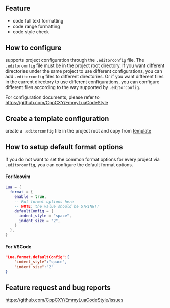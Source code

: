 ## Feature
* code full text formatting
* code range formatting
* code style check 

## How to configure
supports project configuration through the `.editorconfig` file. The `.editorconfig` file must be in the project root directory.
If you want different directories under the same project to use different configurations, you can add `.editorconfig` files to different directories.
Or if you want different files in the current directory to use different configurations, you can configure different files according to the way supported by `.editorconfig`.

For configuration documents, please refer to https://github.com/CppCXY/EmmyLuaCodeStyle

## Create a template configuration
create a `.editorconfig` file in the project root and copy from [template](https://github.com/CppCXY/EmmyLuaCodeStyle/blob/master/lua.template.editorconfig)

## How to setup default format options
If you do not want to set the common format options for every project via `.editorconfig`, you can configure the default format options.

#### For Neovim

```lua
Lua = {
  format = {
    enable = true,
    -- Put format options here
    -- NOTE: the value should be STRING!!
    defaultConfig = {
      indent_style = "space",
      indent_size = "2", 
    }
  },
}
```

#### For VSCode

```json
"Lua.format.defaultConfig":{
    "indent_style":"space",
    "indent_size":"2"
}
```

## Feature request and bug reports
https://github.com/CppCXY/EmmyLuaCodeStyle/issues
